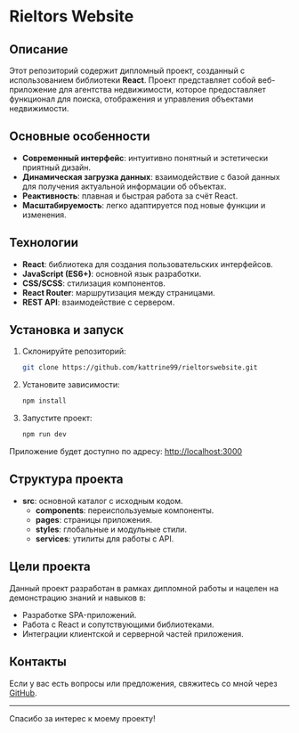 # Rieltors Website

## Описание

Этот репозиторий содержит дипломный проект, созданный с использованием библиотеки **React**. Проект представляет собой веб-приложение для агентства недвижимости, которое предоставляет функционал для поиска, отображения и управления объектами недвижимости.

## Основные особенности
- **Современный интерфейс**: интуитивно понятный и эстетически приятный дизайн.
- **Динамическая загрузка данных**: взаимодействие с базой данных для получения актуальной информации об объектах.
- **Реактивность**: плавная и быстрая работа за счёт React.
- **Масштабируемость**: легко адаптируется под новые функции и изменения.

## Технологии
- **React**: библиотека для создания пользовательских интерфейсов.
- **JavaScript (ES6+)**: основной язык разработки.
- **CSS/SCSS**: стилизация компонентов.
- **React Router**: маршрутизация между страницами.
- **REST API**: взаимодействие с сервером.

## Установка и запуск

1. Склонируйте репозиторий:
   ```bash
   git clone https://github.com/kattrine99/rieltorswebsite.git
   ```

2. Установите зависимости:
   ```bash
   npm install
   ```

3. Запустите проект:
   ```bash
   npm run dev
   ```

Приложение будет доступно по адресу: [http://localhost:3000](http://localhost:3000)

## Структура проекта

- **src**: основной каталог с исходным кодом.
  - **components**: переиспользуемые компоненты.
  - **pages**: страницы приложения.
  - **styles**: глобальные и модульные стили.
  - **services**: утилиты для работы с API.

## Цели проекта
Данный проект разработан в рамках дипломной работы и нацелен на демонстрацию знаний и навыков в:
- Разработке SPA-приложений.
- Работа с React и сопутствующими библиотеками.
- Интеграции клиентской и серверной частей приложения.

## Контакты
Если у вас есть вопросы или предложения, свяжитесь со мной через [GitHub](https://github.com/kattrine99).

---

Спасибо за интерес к моему проекту!
